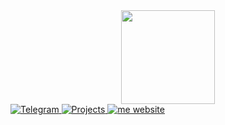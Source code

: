 <div id="header" align="center">
  <img src="https://media.giphy.com/media/cUAGuLiEcTBwRfkAQq/giphy.gif" width="150"/>
</div>

<div id="badges">
  <a href="https://t.me/LilAladin">
    <img src="https://img.shields.io/badge/-Telegram-blue?color=blue&logo=Telegram&logoColor=black" alt="Telegram"/>
  </a>
  <a href="https://t.me/LilAladinBio">
    <img src="https://img.shields.io/badge/-Projects-blue?color=blue&logo=Telegram&logoColor=black" alt="Projects"/>
  </a>
  <a href="https://lilaladin.uz">
    <img src="https://img.shields.io/badge/website-000000?style=for-the-badge&logo=About.me&logoColor=white" alt="me website"/>
  </a>
</div>
